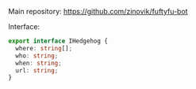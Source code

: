 Main repository: https://github.com/zinovik/fuftyfu-bot

Interface:

```typescript
export interface IHedgehog {
  where: string[];
  who: string;
  when: string;
  url: string;
}
```
